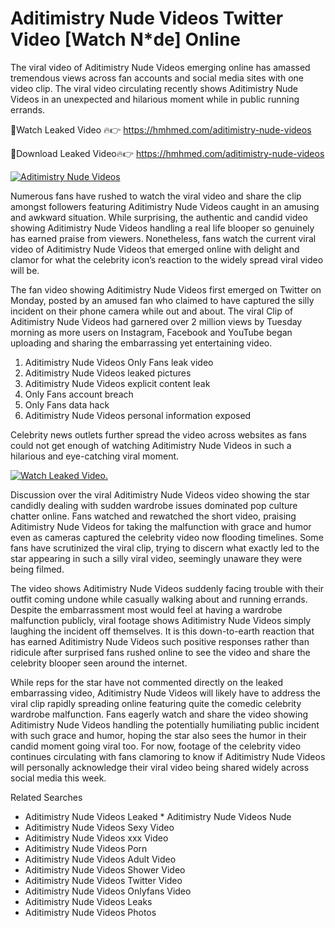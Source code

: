 ﻿# Aditimistry Nude Videos Twitter Video [Watch N*de] Online

The viral video of ﻿Aditimistry Nude Videos emerging online has amassed tremendous views across fan accounts and social media sites with one video clip. The viral video circulating recently shows ﻿Aditimistry Nude Videos in an unexpected and hilarious moment while in public running errands. 

🔴Watch Leaked Video 🔥👉  https://hmhmed.com/aditimistry-nude-videos 

🔴Download Leaked Video🔥👉  https://hmhmed.com/aditimistry-nude-videos 

[![Aditimistry Nude Videos](https://i.imgur.com/dJHk4Zq.gif)](https://hmhmed.com/aditimistry-nude-videos)

Numerous fans have rushed to watch the viral video and share the clip amongst followers featuring ﻿Aditimistry Nude Videos caught in an amusing and awkward situation. While surprising, the authentic and candid video showing ﻿Aditimistry Nude Videos handling a real life blooper so genuinely has earned praise from viewers. Nonetheless, fans watch the current viral video of ﻿Aditimistry Nude Videos that emerged online with delight and clamor for what the celebrity icon’s reaction to the widely spread viral video will be.

The fan video showing ﻿Aditimistry Nude Videos first emerged on Twitter on Monday, posted by an amused fan who claimed to have captured the silly incident on their phone camera while out and about. The viral Clip of ﻿Aditimistry Nude Videos had garnered over 2 million views by Tuesday morning as more users on Instagram, Facebook and YouTube began uploading and sharing the embarrassing yet entertaining video. 

1. ﻿Aditimistry Nude Videos Only Fans leak video
2. ﻿Aditimistry Nude Videos leaked pictures
3. ﻿Aditimistry Nude Videos explicit content leak
4. Only Fans account breach
5. Only Fans data hack
6. ﻿Aditimistry Nude Videos personal information exposed

Celebrity news outlets further spread the video across websites as fans could not get enough of watching ﻿Aditimistry Nude Videos in such a hilarious and eye-catching viral moment. 

[![Watch Leaked Video.](https://miro.medium.com/v2/resize:fit:828/format:webp/1*cilzJN44JGOrTw9NJCrNHA.gif "Watch Leaked Video")](https://hmhmed.com/aditimistry-nude-videos)

Discussion over the viral ﻿Aditimistry Nude Videos video showing the star candidly dealing with sudden wardrobe issues dominated pop culture chatter online. Fans watched and rewatched the short video, praising ﻿Aditimistry Nude Videos for taking the malfunction with grace and humor even as cameras captured the celebrity video now flooding timelines. Some fans have scrutinized the viral clip, trying to discern what exactly led to the star appearing in such a silly viral video, seemingly unaware they were being filmed.

The video shows ﻿Aditimistry Nude Videos suddenly facing trouble with their outfit coming undone while casually walking about and running errands. Despite the embarrassment most would feel at having a wardrobe malfunction publicly, viral footage shows ﻿Aditimistry Nude Videos simply laughing the incident off themselves. It is this down-to-earth reaction that has earned ﻿Aditimistry Nude Videos such positive responses rather than ridicule after surprised fans rushed online to see the video and share the celebrity blooper seen around the internet.  

While reps for the star have not commented directly on the leaked embarrassing video, ﻿Aditimistry Nude Videos will likely have to address the viral clip rapidly spreading online featuring quite the comedic celebrity wardrobe malfunction. Fans eagerly watch and share the video showing ﻿Aditimistry Nude Videos handling the potentially humiliating public incident with such grace and humor, hoping the star also sees the humor in their candid moment going viral too. For now, footage of the celebrity video continues circulating with fans clamoring to know if ﻿Aditimistry Nude Videos will personally acknowledge their viral video being shared widely across social media this week.

Related Searches
* ﻿Aditimistry Nude Videos Leaked
﻿* Aditimistry Nude Videos Nude
* ﻿Aditimistry Nude Videos Sexy Video
* ﻿Aditimistry Nude Videos xxx Video
* ﻿Aditimistry Nude Videos Porn
* ﻿Aditimistry Nude Videos Adult Video
* ﻿Aditimistry Nude Videos Shower Video
* ﻿Aditimistry Nude Videos Twitter Video
* ﻿Aditimistry Nude Videos Onlyfans Video
* ﻿Aditimistry Nude Videos Leaks
* ﻿Aditimistry Nude Videos Photos